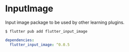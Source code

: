 # InputImage

Input image package to be used by other learning plugins.

```
$ flutter pub add flutter_input_image
```

```yaml
dependencies:
  flutter_input_image: ^0.0.5
```